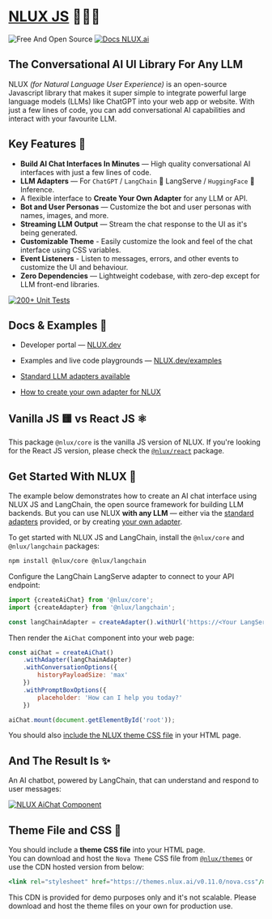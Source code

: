 # [NLUX JS](https://nlux.ai) 🌲✨💬

![Free And Open Source](https://img.shields.io/badge/Free%20%26%20Open%20Source-1ccb61)
[![Docs NLUX.ai](https://img.shields.io/badge/Docs_Website-NLUX.dev-fa896b)](https://nlux.dev)

## The Conversational AI UI Library For Any LLM

NLUX _(for Natural Language User Experience)_ is an open-source Javascript library that makes it super simple to
integrate powerful large language models (LLMs) like ChatGPT into your web app or website. With just a few lines
of code, you can add conversational AI capabilities and interact with your favourite LLM.

## Key Features 🌟

* **Build AI Chat Interfaces In Minutes** ― High quality conversational AI interfaces with just a few lines of code.
* **LLM Adapters** ― For `ChatGPT` / `LangChain` 🦜 LangServe / `HuggingFace` 🤗 Inference.
* A flexible interface to **Create Your Own Adapter** for any LLM or API.
* **Bot and User Personas** ― Customize the bot and user personas with names, images, and more.
* **Streaming LLM Output** ― Stream the chat response to the UI as it's being generated.
* **Customizable Theme** - Easily customize the look and feel of the chat interface using CSS variables.
* **Event Listeners** - Listen to messages, errors, and other events to customize the UI and behaviour.
* **Zero Dependencies** ― Lightweight codebase, with zero-dep except for LLM front-end libraries.

[![200+ Unit Tests](https://github.com/nluxai/nlux/actions/workflows/run-all-tests.yml/badge.svg)](https://github.com/nluxai/nlux/actions/workflows/run-all-tests.yml)

## Docs & Examples 📖

* Developer portal ― [NLUX.dev](https://nlux.dev/)
* Examples and live code playgrounds ― [NLUX.dev/examples](https://nlux.dev/examples)


* [Standard LLM adapters available](https://nlux.dev/learn/adapters)
* [How to create your own adapter for NLUX](https://nlux.dev/learn/adapters/custom-adapters/create-custom-adapter)

## Vanilla JS 🟨 vs React JS ⚛️

This package `@nlux/core` is the vanilla JS version of NLUX.
If you're looking for the React JS version, please check
the [`@nlux/react`](https://www.npmjs.com/package/@nlux/react) package.

## Get Started With NLUX 🚀

The example below demonstrates how to create an AI chat interface using NLUX JS and LangChain, the open source
framework for building LLM backends. But you can use NLUX **with any LLM** ― either
via the [standard adapters](https://nlux.dev/learn/adapters) provided, or
by creating [your own adapter](https://nlux.dev/learn/adapters/custom-adapters/create-custom-adapter).

To get started with NLUX JS and LangChain, install the `@nlux/core` and `@nlux/langchain` packages:

```sh
npm install @nlux/core @nlux/langchain
```

Configure the LangChain LangServe adapter to connect to your API endpoint:

```js
import {createAiChat} from '@nlux/core';
import {createAdapter} from '@nlux/langchain';

const langChainAdapter = createAdapter().withUrl('https://<Your LangServe Runnable URL>');
```

Then render the `AiChat` component into your web page:

```js
const aiChat = createAiChat()
    .withAdapter(langChainAdapter)
    .withConversationOptions({
        historyPayloadSize: 'max'
    })
    .withPromptBoxOptions({
        placeholder: 'How can I help you today?'
    })

aiChat.mount(document.getElementById('root'));
```

You should also [include the NLUX theme CSS file](#theme-file-and-css-) in your HTML page.

## And The Result Is ✨

An AI chatbot, powered by LangChain, that can understand and respond to user messages:

[![NLUX AiChat Component](https://nlux.ai/images/demos/chat-convo-demo-fin-advisor.gif)](https://nlux.ai)

## Theme File and CSS 🎨

You should include a **theme CSS file** into your HTML page.<br />
You can download and host the `Nova Theme` CSS file
from [`@nlux/themes`](https://www.npmjs.com/package/@nlux/themes) or use the
CDN hosted version from below:

```jsx
<link rel="stylesheet" href="https://themes.nlux.ai/v0.11.0/nova.css"/>
```

This CDN is provided for demo purposes only and it's not scalable.
Please download and host the theme files on your own for production use.
